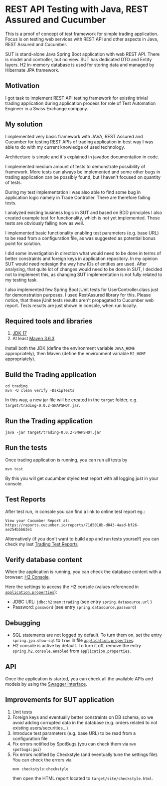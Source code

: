 # REST API Testing with Java, REST Assured and Cucumber

This is a proof of concept of test framework for simple trading application.
Focus is on testing web services with REST API and other aspects in Java, REST Assured and Cucumber.

SUT is stand-alone Java Spring Boot application with web REST API. There is model and controller, but no view. SUT has dedicated DTO and Entity layers. 
H2 in-memory database is used for storing data and managed by Hibernate JPA framework.

## Motivation

I got task to implement REST API testing framework for existing trivial trading application during application process for role of Test Automation Engineer in a Swiss Exchange company. 

## My solution

I implemented very basic framework with JAVA, REST Assured and Cucumber for testing REST APIs of trading application in best way I was able to do with my current knowledge of used technology.

Architecture is simple and it's explained in javadoc documentation in code.

I implemented medium amount of tests to demonstrate possibility of framework. More tests can always be implemented and some other bugs in trading application can be possibly found, but I haven't focused on quantity of tests.

During my test implementation I was also able to find some bug in application logic namely in Trade Controller. There are therefore failing tests.

I analyzed existing business logic in SUT and based on BDD principles I also created example test for functionality, which is not yet implemented. These tests are obviously failing now as well.

I implemented basic functionality enabling test parameters (e.g. base URL) to be read from a configuration file, as was suggested as potential bonus point for solution.

I did some investigation in direction what would need to be done in terms of better constraints and foreign keys in application repository. In my opinion SUT would need redesign the way how IDs of entities are used. After analysing, that quite lot of changes would need to be done in SUT, I decided not to implement this, as changing SUT implementation is not fully related to my testing task.

I also implemented few Spring Boot jUnit tests for UserController.class just for demonstration purposes. I used RestAssured library for this. Please notice, that these jUnit tests results aren't propagated to Cucumber web report. Tests results are just shown in console, when run locally.


## Required tools and libraries

1. [JDK 17](https://www.oracle.com/java/technologies/downloads/#JDK17)
2. At least [Maven 3.6.3](https://maven.apache.org/download.cgi)

Install both the JDK (define the environment variable `JAVA_HOME` appropriately), then
Maven (define the environment variable `M2_HOME` appropriately).

## Build the Trading application

```shell
cd trading
mvn -U clean verify -DskipTests
```

In this way, a new jar file will be created in the `target` folder, e.g.
`target/trading-0.0.2-SNAPSHOT.jar`.

## Run the Trading application

```shell
java -jar target/trading-0.0.2-SNAPSHOT.jar
```

## Run the tests

Once trading application is running, you can run all tests by

```shell
mvn test
```

By this you will get cucumber styled test report with all logging just in your console.

## Test Reports

After test run, in console you can find a link to online test report eg.:

```
View your Cucumber Report at:                                            
https://reports.cucumber.io/reports/71d5018b-d043-4aad-bf26-ae254bbb63e1         
```

Alternatively (if you don't want to build app and run tests yourself) you can check my last [Trading Test Reports](https://reports.cucumber.io/report-collections/e17c7f4f-e651-4d51-bb82-a8d9cfac14da)

## Verify database content

When the application is running, you can check the database content with a
browser: [H2 Console](http://localhost:8080/h2-console/).

Here the settings to access the H2 console (values referenced
in [`application.properties`](src/main/resources/application.properties)):

* JDBC URL: `jdbc:h2:mem:trading` (see entry `spring.datasource.url` )
* Password: `password` (see entry `spring.datasource.password`)

## Debugging

* SQL statements are not logged by default. To turn them on, set the entry `spring.jpa.show-sql`
  to `true` in file [`application.properties`](src/main/resources/application.properties).
* H2 console is active by default. To turn it off, remove the entry `spring.h2.console.enabled`
  from [`application.properties`](src/main/resources/application.properties).

## API

Once the application is started, you can check all the available APIs and models by using
the [Swagger interface](http://localhost:8080/swagger-ui/).

## Improvements for SUT application

1. Unit tests
2. Foreign keys and eventually better constraints on DB schema, so we avoid adding corrupted data in the database (e.g.
   orders related to not existing users/securities...)
3. Introduce test parameters (e.g. base URL) to be read from a configuration file
4. Fix errors notified by SpotBugs (you can check them via `mvn spotbugs:gui`)
5. Fix errors notified by Checkstyle (and eventually tune the settings file). You can check the errors via
    ```shell
   mvn checkstyle:checkstyle
   ```
   then open the HTML report located to `target/site/checkstyle.html`.
